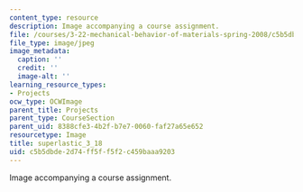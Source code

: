 ```yaml
---
content_type: resource
description: Image accompanying a course assignment.
file: /courses/3-22-mechanical-behavior-of-materials-spring-2008/c5b5dbde2d74ff5ff5f2c459baaa9203_superlastic_3_18.jpg
file_type: image/jpeg
image_metadata:
  caption: ''
  credit: ''
  image-alt: ''
learning_resource_types:
- Projects
ocw_type: OCWImage
parent_title: Projects
parent_type: CourseSection
parent_uid: 8388cfe3-4b2f-b7e7-0060-faf27a65e652
resourcetype: Image
title: superlastic_3_18
uid: c5b5dbde-2d74-ff5f-f5f2-c459baaa9203
---
```

Image accompanying a course assignment.

